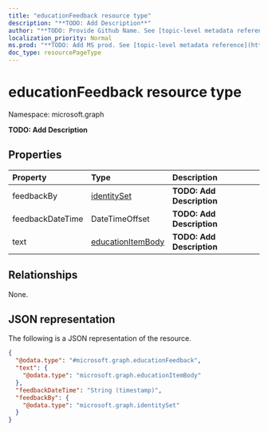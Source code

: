 ```yaml
---
title: "educationFeedback resource type"
description: "**TODO: Add Description**"
author: "**TODO: Provide Github Name. See [topic-level metadata reference](https://msgo.azurewebsites.net/add/document/guidelines/metadata.html#topic-level-metadata)**"
localization_priority: Normal
ms.prod: "**TODO: Add MS prod. See [topic-level metadata reference](https://msgo.azurewebsites.net/add/document/guidelines/metadata.html#topic-level-metadata)**"
doc_type: resourcePageType
---
```


# educationFeedback resource type


Namespace: microsoft.graph

**TODO: Add Description**

## Properties
|Property|Type|Description|
|:---|:---|:---|
|feedbackBy|[identitySet](../resources/identityset.md)|**TODO: Add Description**|
|feedbackDateTime|DateTimeOffset|**TODO: Add Description**|
|text|[educationItemBody](../resources/educationitembody.md)|**TODO: Add Description**|

## Relationships
None.

## JSON representation
The following is a JSON representation of the resource.
<!-- {
  "blockType": "resource",
  "@odata.type": "microsoft.graph.educationFeedback"
}
-->
``` json
{
  "@odata.type": "#microsoft.graph.educationFeedback",
  "text": {
    "@odata.type": "microsoft.graph.educationItemBody"
  },
  "feedbackDateTime": "String (timestamp)",
  "feedbackBy": {
    "@odata.type": "microsoft.graph.identitySet"
  }
}
```

